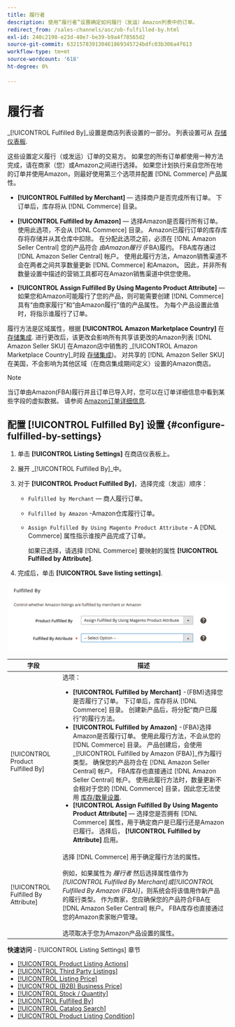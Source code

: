 ```yaml
---
title: 履行者
description: 使用“履行者”设置确定如何履行（发运）Amazon列表中的订单。
redirect_from: /sales-channels/asc/ob-fulfilled-by.html
exl-id: 240c2198-e23d-40e7-be39-b9a4f78565d2
source-git-commit: 632157839130461869345724bdfc03b306a4f613
workflow-type: tm+mt
source-wordcount: '618'
ht-degree: 0%

---
```


# 履行者

_[!UICONTROL Fulfilled By]_设置是商店列表设置的一部分。 列表设置可从 [存储仪表板](./amazon-store-dashboard.md).

这些设置定义履行（或发运）订单的交易方。 如果您的所有订单都使用一种方法完成，请在商家（您）或Amazon之间进行选择。 如果您计划执行来自您所在地的订单并使用Amazon，则最好使用第三个选项并配置 [!DNL Commerce] 产品属性。

- **[!UICONTROL Fulfilled by Merchant]**  — 选择商户是否完成所有订单。 下订单后，库存将从 [!DNL Commerce] 目录。

- **[!UICONTROL Fulfilled by Amazon]**  — 选择Amazon是否履行所有订单。 使用此选项，不会从 [!DNL Commerce] 目录。 Amazon已履行订单的库存库存将存储并从其仓库中扣除。 在分配此选项之前，必须在 [!DNL Amazon Seller Central] 您的产品符合 _由Amazon履行_ (FBA)履约。 FBA库存通过 [!DNL Amazon Seller Central] 帐户。 使用此履行方法，Amazon销售渠道不会在两者之间共享数量更新 [!DNL Commerce] 和Amazon。 因此，并非所有数量设置中描述的营销工具都可在Amazon销售渠道中供您使用。

- **[!UICONTROL Assign Fulfilled By Using Magento Product Attribute]**  — 如果您和Amazon可能履行了您的产品，则可能需要创建 [!DNL Commerce] 具有“由商家履行”和“由Amazon履行”值的产品属性。 为每个产品设置此值时，将指示谁履行了订单。

履行方法是区域属性，根据 **[!UICONTROL Amazon Marketplace Country]** 在 [存储集成](./store-integration.md). 进行更改后，该更改会影响所有共享该更改的Amazon列表 [!DNL Amazon Seller SKU] 在Amazon店中销售的 _[!UICONTROL Amazon Marketplace Country]_时段 [存储集成](./store-integration.md))。 对共享的 [!DNL Amazon Seller SKU] 在美国，不会影响为其他区域（在商店集成期间定义）设置的Amazon商店。

>[!NOTE]
>
>当订单由Amazon(FBA)履行并且订单已导入时，您可以在订单详细信息中看到某些字段的虚拟数据。 请参阅 [Amazon订单详细信息](./amazon-order-details.md).

## 配置 [!UICONTROL Fulfilled By] 设置 {#configure-fulfilled-by-settings}

1. 单击 **[!UICONTROL Listing Settings]** 在商店仪表板上。

1. 展开 _[!UICONTROL Fulfilled By]_中。

1. 对于 **[!UICONTROL Product Fulfilled By]**，选择完成（发运）顺序：

   - `Fulfilled by Merchant`  — 商人履行订单。

   - `Fulfilled by Amazon` -Amazon仓库履行订单。

   - `Assign Fulfilled By Using Magento Product Attribute` - A [!DNL Commerce] 属性指示谁按产品完成了订单。

      如果已选择，请选择 [!DNL Commerce] 要映射的属性 **[!UICONTROL Fulfilled by Attribute]**.

1. 完成后，单击 **[!UICONTROL Save listing settings]**.

![履行者设置](assets/amazon-fulfilled-by.png)

| 字段 | 描述 |
|--- |--- |
| [!UICONTROL Product Fulfilled By] | 选项：<ul><li>**[!UICONTROL Fulfilled by Merchant]** -(FBM)选择您是否履行了订单。 下订单后，库存将从 [!DNL Commerce] 目录。 创建新产品后，将分配“商户已履行”的履行方法。</li><li>**[!UICONTROL Fulfilled by Amazon]** -(FBA)选择Amazon是否履行订单。 使用此履行方法，不会从您的 [!DNL Commerce] 目录。 产品创建后，会使用 _[!UICONTROL Fulfilled by Amazon (FBA)]_作为履行类型。 确保您的产品符合在 [!DNL Amazon Seller Central] 帐户。 FBA库存也直接通过 [!DNL Amazon Seller Central] 帐户。 使用此履行方法时，数量更新不会相对于您的 [!DNL Commerce] 目录，因此您无法使用 [库存/数量设置](./stock-quantity.md).</li><li>**[!UICONTROL Assign Fulfilled By Using Magento Product Attribute]**  — 选择您是否拥有 [!DNL Commerce] 属性，用于确定商户是已履行还是Amazon已履行。 选择后， **[!UICONTROL Fulfilled by Attribute]** 启用。</li></ul> |
| [!UICONTROL Fulfilled By Attribute] | 选择 [!DNL Commerce] 用于确定履行方法的属性。<br><br>例如，如果属性为 _履行者_ 然后选择属性值作为 _[!UICONTROL Fulfilled By Merchant]_或_[!UICONTROL Fulfilled By Amazon (FBA)]_，则系统会将该值用作新产品的履行类型。 作为商家，您应确保您的产品符合FBA在 [!DNL Amazon Seller Central] 帐户。 FBA库存也直接通过您的Amazon卖家帐户管理。<br><br>选项取决于您为Amazon产品设置的属性。 |

**快速访问** - [!UICONTROL Listing Settings] 章节

- [[!UICONTROL Product Listing Actions]](./product-listing-actions.md)
- [[!UICONTROL Third Party Listings]](./third-party-listing-settings.md)
- [[!UICONTROL Listing Price]](./listing-price.md)
- [[!UICONTROL (B2B) Business Price]](./business-pricing.md)
- [[!UICONTROL Stock / Quantity]](./stock-quantity.md)
- [[!UICONTROL Fulfilled By]](./fulfilled-by.md)
- [[!UICONTROL Catalog Search]](./catalog-search.md)
- [[!UICONTROL Product Listing Condition]](./product-listing-condition.md)
